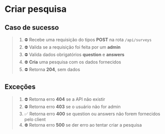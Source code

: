 # Criar pesquisa

## Caso de sucesso

> 1. ⛔ Recebe uma requisição do tipos **POST** na rota `/api/surveys`
> 2. ⛔ Valida se a requisição foi feita por um **admin**
> 3. ⛔ Valida dados obrigatórios **question** e **answers**
> 4. ⛔ **Cria** uma pesquisa com os dados fornecidos
> 5. ⛔ Retorna **204**, sem dados

## Exceções

> 1. ⛔ Retorna erro **404** se a API não existir
> 2. ⛔ Retorna erro **403** se o usuário não for admin
> 3. ✅ Retorna erro **400** se question ou answers não forem fornecidos pelo client
> 4. ⛔ Retorna erro **500** se der erro ao tentar criar a pesquisa
